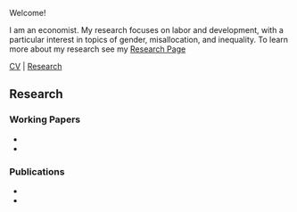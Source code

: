 
Welcome!



I am an economist. My research focuses on labor and development, with a particular interest in topics of gender, misallocation, and inequality. To learn more about my research see my [Research Page](research.md)

[CV](Sudhir_CV.pdf) | [Research](research.md) 
## Research

### Working Papers
-
-
### Publications
-
-



